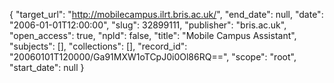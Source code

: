 {
  "target_url": "http://mobilecampus.ilrt.bris.ac.uk/", 
  "end_date": null, 
  "date": "2006-01-01T12:00:00", 
  "slug": 32899111, 
  "publisher": "bris.ac.uk", 
  "open_access": true, 
  "npld": false, 
  "title": "Mobile Campus Assistant", 
  "subjects": [], 
  "collections": [], 
  "record_id": "20060101T120000/Ga91MXW1oTCpJ0i0Ol86RQ==", 
  "scope": "root", 
  "start_date": null
}

